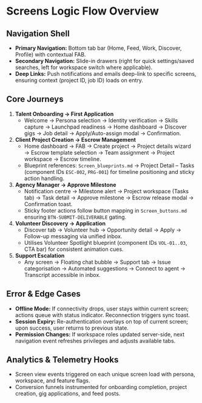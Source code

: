 # Screens Logic Flow Overview

## Navigation Shell
- **Primary Navigation:** Bottom tab bar (Home, Feed, Work, Discover, Profile) with contextual FAB.
- **Secondary Navigation:** Slide-in drawers (right for quick settings/saved searches, left for workspace switch where applicable).
- **Deep Links:** Push notifications and emails deep-link to specific screens, ensuring context (project ID, job ID) loads on entry.

## Core Journeys
1. **Talent Onboarding → First Application**
   - Welcome → Persona selection → Identity verification → Skills capture → Launchpad readiness → Home dashboard → Discover gigs → Job detail → Apply/Auto-assign modal → Confirmation.
2. **Client Project Creation → Escrow Management**
   - Home dashboard → FAB → Create project → Project details wizard → Escrow template selection → Team assignment → Project workspace → Escrow timeline.
   - Blueprint references: `Screen_blueprints.md` → Project Detail – Tasks (component IDs `ESC-002`, `PRG-001`) for timeline positioning and sticky action handling.
3. **Agency Manager → Approve Milestone**
   - Notification centre → Milestone alert → Project workspace (Tasks tab) → Task detail → Approve milestone → Escrow release modal → Confirmation toast.
   - Sticky footer actions follow button mapping in `Screen_buttons.md` ensuring `BTN-SUBMIT-DELIVERABLE` gating.
4. **Volunteer Discovery → Application**
   - Discover tab → Volunteer hub → Opportunity detail → Apply → Follow-up messaging via unified inbox.
   - Utilises Volunteer Spotlight blueprint (component IDs `VOL-01..03`, CTA bar) for consistent animation cues.
5. **Support Escalation**
   - Any screen → Floating chat bubble → Support tab → Issue categorisation → Automated suggestions → Connect to agent → Transcript accessible in inbox.

## Error & Edge Cases
- **Offline Mode:** If connectivity drops, user stays within current screen; actions queue with status indicator. Reconnection triggers sync toast.
- **Session Expiry:** Re-authentication overlays on top of current screen; upon success, user returns to previous state.
- **Permission Changes:** If workspace roles updated server-side, next navigation event refreshes privileges and adjusts available tabs.

## Analytics & Telemetry Hooks
- Screen view events triggered on each unique screen load with persona, workspace, and feature flags.
- Conversion funnels instrumented for onboarding completion, project creation, gig applications, and feed posts.
